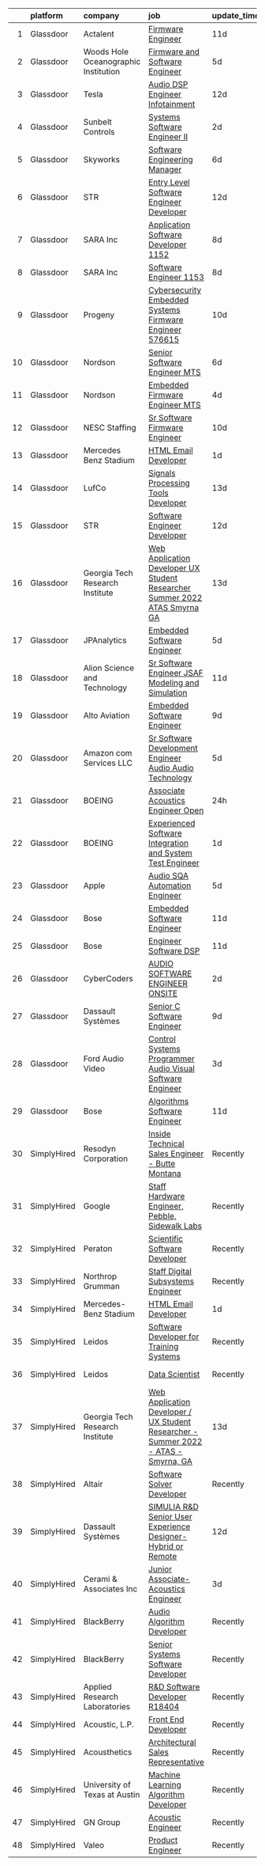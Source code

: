 

|    | platform    | company                              | job                                                                                                                                                                                                                                                                                                                                                                                                                                                                                                                                                                                                                                                                                                                                                                                                                                                                                                                                                                                                                                                                                                                                                                                                                                                                                                                                                                       | update_time   | location             |
|---:|:------------|:-------------------------------------|:--------------------------------------------------------------------------------------------------------------------------------------------------------------------------------------------------------------------------------------------------------------------------------------------------------------------------------------------------------------------------------------------------------------------------------------------------------------------------------------------------------------------------------------------------------------------------------------------------------------------------------------------------------------------------------------------------------------------------------------------------------------------------------------------------------------------------------------------------------------------------------------------------------------------------------------------------------------------------------------------------------------------------------------------------------------------------------------------------------------------------------------------------------------------------------------------------------------------------------------------------------------------------------------------------------------------------------------------------------------------------|:--------------|:---------------------|
|  1 | Glassdoor   | Actalent                             | [Firmware Engineer](https://www.glassdoor.com/partner/jobListing.htm?pos=106&ao=1110586&s=58&guid=00000180efbb3722955e3cabfe9e6cba&src=GD_JOB_AD&t=SR&vt=w&ea=1&cs=1_e88802cb&cb=1653289465984&jobListingId=1007853213689&cpc=451933188B21919D&jrtk=3-0-1g3nrmdqfr0rl801-1g3nrmdqtpvvh800-8a7185b501215677--6NYlbfkN0ChYVx_I3yfZ_JDY3EFoivtqvi_stwnZ_kRt8Dowt_l_d1ydueao4NE-oUleRJ4yhi-md6IagnY_ckrm7W3tQKzF72XtPO2-u023tGD8dh9LG6-07OxCOVpr2rhCa1ce-Il04T_9ZZ_adj_4Ns6dK3UkbZgoy5WLKhW3dPDCDZD0MGkiUV41auXr32YH19hBqIELVEVAQiYEnT3nZmRG9ZiJ7an774xqUW8ShmLlOz03gwWfdtuf5s6whwRq34s9FZEEnuG8Y39_wGccFMqtAFKjHvhH1KXhgNa3oyQ4h3Z7WOT-Mr1vFXtqYQVNJhs-wWOobN-8wgWEQQl5z13vvZRJEcQkZClUpsYZhQuw8sokhpklDQgjtcfU72PKjiopMCyKq12fJvMMHBwsVJvrIdCMHEH9Zbdq-QVubnFmxjsMZ1wxeZdADhRVJiEXX-iu6TKyHkHjt4ya0d4hZdwhzOzZ_UWwCBuBc8yHSw705dct5fXZVQGrSmJDy2qBit7LmX_KDuJSsHECKUNwWRBB809HmU5_hKbmtYI-fHKqh92rqdtfUasoeUetd-iLPux129f1UYzeHG388AKbpSNvP2HFpUjOia7cjfCKz2a2aUne8F9Y1tzoKk7Pqvh7KhDfJHgzRsSu0eHpPlOmK_gGtM4XYKHEw2GHXIo4WN9XRkVCdK0KpI88DorPvHt23wpjOPOuDDy3Vzw5N-wh5DEIOCktMWRXgsYNquY-Tew5VmxIn4ONIIz0ORAQRetGY4YaKPXjMl4T38is22P9dp5Pvma6MLIZcCv9tZ_Qriup2Eppfp0y2ZeLmCSmjO9inkfIiBOUXAmv0KpZjCBHMxHWgxjDIJ_xElodoIK3iiakJkoJ5NJ_yIb38BHsotpVWa5KgPGHwNEHXSsq9pxpTadVUNuTu7apjv7m8TvZKlVR4FRE64wEImDpZbZomk-r5b5Oz9VrAgsbn8p1pze2qZMonIz1_RKLRxA-AI%3D)                | 11d           | Torrance, CA         |
|  2 | Glassdoor   | Woods Hole Oceanographic Institution | [Firmware and Software Engineer](https://www.glassdoor.com/partner/jobListing.htm?pos=113&ao=1136043&s=58&guid=00000180efbb3722955e3cabfe9e6cba&src=GD_JOB_AD&t=SR&vt=w&cs=1_039e314b&cb=1653289465985&jobListingId=1007868789103&jrtk=3-0-1g3nrmdqfr0rl801-1g3nrmdqtpvvh800-8bb1583249cbb83e-)                                                                                                                                                                                                                                                                                                                                                                                                                                                                                                                                                                                                                                                                                                                                                                                                                                                                                                                                                                                                                                                                           | 5d            | Woods Hole, MA       |
|  3 | Glassdoor   | Tesla                                | [Audio DSP Engineer  Infotainment](https://www.glassdoor.com/partner/jobListing.htm?pos=112&ao=1136043&s=58&guid=00000180efbb3722955e3cabfe9e6cba&src=GD_JOB_AD&t=SR&vt=w&cs=1_c9b4a74c&cb=1653289465985&jobListingId=1007850558246&jrtk=3-0-1g3nrmdqfr0rl801-1g3nrmdqtpvvh800-26b2a25358a9369d-)                                                                                                                                                                                                                                                                                                                                                                                                                                                                                                                                                                                                                                                                                                                                                                                                                                                                                                                                                                                                                                                                         | 12d           | Palo Alto, CA        |
|  4 | Glassdoor   | Sunbelt Controls                     | [Systems Software Engineer II](https://www.glassdoor.com/partner/jobListing.htm?pos=121&ao=1136043&s=58&guid=00000180efbb3722955e3cabfe9e6cba&src=GD_JOB_AD&t=SR&vt=w&ea=1&cs=1_83a1aee5&cb=1653289465986&jobListingId=1007880298453&jrtk=3-0-1g3nrmdqfr0rl801-1g3nrmdqtpvvh800-dfd642678274f469-)                                                                                                                                                                                                                                                                                                                                                                                                                                                                                                                                                                                                                                                                                                                                                                                                                                                                                                                                                                                                                                                                        | 2d            | West Sacramento, CA  |
|  5 | Glassdoor   | Skyworks                             | [Software Engineering Manager](https://www.glassdoor.com/partner/jobListing.htm?pos=122&ao=1136043&s=58&guid=00000180efbb3722955e3cabfe9e6cba&src=GD_JOB_AD&t=SR&vt=w&cs=1_38333808&cb=1653289465986&jobListingId=1007867970978&jrtk=3-0-1g3nrmdqfr0rl801-1g3nrmdqtpvvh800-f58cfa849f6e6d6a-)                                                                                                                                                                                                                                                                                                                                                                                                                                                                                                                                                                                                                                                                                                                                                                                                                                                                                                                                                                                                                                                                             | 6d            | San Jose, CA         |
|  6 | Glassdoor   | STR                                  | [Entry Level Software Engineer Developer](https://www.glassdoor.com/partner/jobListing.htm?pos=126&ao=1136043&s=58&guid=00000180efbb3722955e3cabfe9e6cba&src=GD_JOB_AD&t=SR&vt=w&ea=1&cs=1_668dc1f3&cb=1653289465987&jobListingId=1007852218848&jrtk=3-0-1g3nrmdqfr0rl801-1g3nrmdqtpvvh800-8b290069c0e08b78-)                                                                                                                                                                                                                                                                                                                                                                                                                                                                                                                                                                                                                                                                                                                                                                                                                                                                                                                                                                                                                                                             | 12d           | Woburn, MA           |
|  7 | Glassdoor   | SARA Inc                             | [Application Software Developer   1152](https://www.glassdoor.com/partner/jobListing.htm?pos=115&ao=1136043&s=58&guid=00000180efbb3722955e3cabfe9e6cba&src=GD_JOB_AD&t=SR&vt=w&ea=1&cs=1_9d5c8d63&cb=1653289465985&jobListingId=1007863214987&jrtk=3-0-1g3nrmdqfr0rl801-1g3nrmdqtpvvh800-e5f64ef8d80bf46f-)                                                                                                                                                                                                                                                                                                                                                                                                                                                                                                                                                                                                                                                                                                                                                                                                                                                                                                                                                                                                                                                               | 8d            | Colorado Springs, CO |
|  8 | Glassdoor   | SARA Inc                             | [Software Engineer   1153](https://www.glassdoor.com/partner/jobListing.htm?pos=127&ao=1136043&s=58&guid=00000180efbb3722955e3cabfe9e6cba&src=GD_JOB_AD&t=SR&vt=w&ea=1&cs=1_167945b2&cb=1653289465987&jobListingId=1007863214935&jrtk=3-0-1g3nrmdqfr0rl801-1g3nrmdqtpvvh800-34efa569484f91e6-)                                                                                                                                                                                                                                                                                                                                                                                                                                                                                                                                                                                                                                                                                                                                                                                                                                                                                                                                                                                                                                                                            | 8d            | Colorado Springs, CO |
|  9 | Glassdoor   | Progeny                              | [Cybersecurity Embedded Systems Firmware Engineer  576615 ](https://www.glassdoor.com/partner/jobListing.htm?pos=111&ao=1136043&s=58&guid=00000180efbb3722955e3cabfe9e6cba&src=GD_JOB_AD&t=SR&vt=w&cs=1_d9a1b1e7&cb=1653289465985&jobListingId=1007858481830&jrtk=3-0-1g3nrmdqfr0rl801-1g3nrmdqtpvvh800-af3e3f30a1505846-)                                                                                                                                                                                                                                                                                                                                                                                                                                                                                                                                                                                                                                                                                                                                                                                                                                                                                                                                                                                                                                                | 10d           | Manassas, VA         |
| 10 | Glassdoor   | Nordson                              | [Senior Software Engineer  MTS](https://www.glassdoor.com/partner/jobListing.htm?pos=124&ao=1136043&s=58&guid=00000180efbb3722955e3cabfe9e6cba&src=GD_JOB_AD&t=SR&vt=w&cs=1_ba438e3e&cb=1653289465987&jobListingId=1007867334272&jrtk=3-0-1g3nrmdqfr0rl801-1g3nrmdqtpvvh800-fab03c2c2fba24e0-)                                                                                                                                                                                                                                                                                                                                                                                                                                                                                                                                                                                                                                                                                                                                                                                                                                                                                                                                                                                                                                                                            | 6d            | Carlsbad, CA         |
| 11 | Glassdoor   | Nordson                              | [Embedded Firmware Engineer  MTS](https://www.glassdoor.com/partner/jobListing.htm?pos=123&ao=1136043&s=58&guid=00000180efbb3722955e3cabfe9e6cba&src=GD_JOB_AD&t=SR&vt=w&cs=1_411376b8&cb=1653289465987&jobListingId=1007873296190&jrtk=3-0-1g3nrmdqfr0rl801-1g3nrmdqtpvvh800-a59a5a0a01830236-)                                                                                                                                                                                                                                                                                                                                                                                                                                                                                                                                                                                                                                                                                                                                                                                                                                                                                                                                                                                                                                                                          | 4d            | Carlsbad, CA         |
| 12 | Glassdoor   | NESC Staffing                        | [Sr  Software Firmware Engineer](https://www.glassdoor.com/partner/jobListing.htm?pos=107&ao=1110586&s=58&guid=00000180efbb3722955e3cabfe9e6cba&src=GD_JOB_AD&t=SR&vt=w&ea=1&cs=1_d08d2405&cb=1653289465984&jobListingId=1007857345305&cpc=334ABAF5D42DC775&jrtk=3-0-1g3nrmdqfr0rl801-1g3nrmdqtpvvh800-5b692e2a5bfa496c--6NYlbfkN0CZaM3qCFOpL_Lemb3iVULeNtfhWBcbvvoDwAxh7TM4kSMvzkrej1P0tLgb1VjA5MKIcFbxPUEWBazv_sLNRMYBzI-Kw8vSQniB8ijhXEktVwh1tWeHqZz0hO7mOXiroaNHn0IKKS69y7EJ_t8OGop4xgfEmwkb7674j5BhCEYFUfjT-Oov-G3uy2VRFdAz3_mJwwG1VeFdwbIdJhBC10EkTwnKkgfl02-HYBnIaeQnRnuGlMsC5XxxVPu4kii3aLjwdheOwFo7Q03A46Hv61FLxnFiPoaTVPJND99-sSLLWwtFmeXzWltWNcl-3MPzRhi1n4sPyxCMgJO8T0mJENIhk5TH2bxVmescz2FNPDGrCt6x36It78pl5a_CZMT1Nai3zlUyL5awnLUBSz6SbxMiP5Q1BNXB8exk6fKFD80-pEWfwDh66lNGpatidFzKEZvX8QMR-geNq759hgVGHWII1I6sl7DX5T3Yho6Hh2HbDjjmfuZ17TP2X4ldVJA1VuoHyqAemMXFog%3D%3D)                                                                                                                                                                                                                                                                                                                                                                                                                                                                                     | 10d           | Hingham, MA          |
| 13 | Glassdoor   | Mercedes Benz Stadium                | [HTML Email Developer](https://www.glassdoor.com/partner/jobListing.htm?pos=108&ao=1136043&s=58&guid=00000180efbb3722955e3cabfe9e6cba&src=GD_JOB_AD&t=SR&vt=w&ea=1&cs=1_cb11c504&cb=1653289465984&jobListingId=1007881403844&jrtk=3-0-1g3nrmdqfr0rl801-1g3nrmdqtpvvh800-65a406784278250d-)                                                                                                                                                                                                                                                                                                                                                                                                                                                                                                                                                                                                                                                                                                                                                                                                                                                                                                                                                                                                                                                                                | 1d            | Atlanta, GA          |
| 14 | Glassdoor   | LufCo                                | [Signals Processing Tools Developer](https://www.glassdoor.com/partner/jobListing.htm?pos=117&ao=1136043&s=58&guid=00000180efbb3722955e3cabfe9e6cba&src=GD_JOB_AD&t=SR&vt=w&ea=1&cs=1_426c1648&cb=1653289465985&jobListingId=1007849655459&jrtk=3-0-1g3nrmdqfr0rl801-1g3nrmdqtpvvh800-c53e9bc004d8d27f-)                                                                                                                                                                                                                                                                                                                                                                                                                                                                                                                                                                                                                                                                                                                                                                                                                                                                                                                                                                                                                                                                  | 13d           | Baltimore, MD        |
| 15 | Glassdoor   | STR                                  | [Software Engineer Developer](https://www.glassdoor.com/partner/jobListing.htm?pos=125&ao=1136043&s=58&guid=00000180efbb3722955e3cabfe9e6cba&src=GD_JOB_AD&t=SR&vt=w&ea=1&cs=1_2f6b6f7c&cb=1653289465987&jobListingId=1007852219340&jrtk=3-0-1g3nrmdqfr0rl801-1g3nrmdqtpvvh800-5462128915d35395-)                                                                                                                                                                                                                                                                                                                                                                                                                                                                                                                                                                                                                                                                                                                                                                                                                                                                                                                                                                                                                                                                         | 12d           | Woburn, MA           |
| 16 | Glassdoor   | Georgia Tech Research Institute      | [Web Application Developer   UX Student Researcher   Summer 2022   ATAS   Smyrna  GA](https://www.glassdoor.com/partner/jobListing.htm?pos=109&ao=1136043&s=58&guid=00000180efbb3722955e3cabfe9e6cba&src=GD_JOB_AD&t=SR&vt=w&cs=1_55edf588&cb=1653289465984&jobListingId=1007848620989&jrtk=3-0-1g3nrmdqfr0rl801-1g3nrmdqtpvvh800-a44d82454507cd91-)                                                                                                                                                                                                                                                                                                                                                                                                                                                                                                                                                                                                                                                                                                                                                                                                                                                                                                                                                                                                                      | 13d           | Smyrna, GA           |
| 17 | Glassdoor   | JPAnalytics                          | [Embedded Software Engineer](https://www.glassdoor.com/partner/jobListing.htm?pos=114&ao=1136043&s=58&guid=00000180efbb3722955e3cabfe9e6cba&src=GD_JOB_AD&t=SR&vt=w&cs=1_a852d202&cb=1653289465985&jobListingId=1007871242715&jrtk=3-0-1g3nrmdqfr0rl801-1g3nrmdqtpvvh800-0885287615982db4-)                                                                                                                                                                                                                                                                                                                                                                                                                                                                                                                                                                                                                                                                                                                                                                                                                                                                                                                                                                                                                                                                               | 5d            | East Falmouth, MA    |
| 18 | Glassdoor   | Alion Science and Technology         | [Sr  Software Engineer  JSAF Modeling and Simulation](https://www.glassdoor.com/partner/jobListing.htm?pos=129&ao=1136043&s=58&guid=00000180efbb3722955e3cabfe9e6cba&src=GD_JOB_AD&t=SR&vt=w&cs=1_5b4c9146&cb=1653289465987&jobListingId=1007854947254&jrtk=3-0-1g3nrmdqfr0rl801-1g3nrmdqtpvvh800-c57b161a2daf8145-)                                                                                                                                                                                                                                                                                                                                                                                                                                                                                                                                                                                                                                                                                                                                                                                                                                                                                                                                                                                                                                                      | 11d           | Norfolk, VA          |
| 19 | Glassdoor   | Alto Aviation                        | [Embedded Software Engineer](https://www.glassdoor.com/partner/jobListing.htm?pos=101&ao=1110586&s=58&guid=00000180efbb3722955e3cabfe9e6cba&src=GD_JOB_AD&t=SR&vt=w&ea=1&cs=1_d0c9e374&cb=1653289465983&jobListingId=1007861481329&cpc=8F946C24CF1A525E&jrtk=3-0-1g3nrmdqfr0rl801-1g3nrmdqtpvvh800-79c6ed68d8d0f9d9--6NYlbfkN0ChG9IY1WGTnOxgUy4-Ug4KgG05gQJkED1WFoj8zIoe0XhrNNSY4sZ9Gss-5BXMWu0vXlbMtXiiTXy5IUCImU_wR_dk-rhMEXXQoBp7QaS1SE4iuRJcmktXvH_ogkUOP0iytSGR94M2fZwai9C7l5pVvEnGefrCqOSHgLas06Q8Ub2ulCd2lWtcTRl6twKIgpwYv-5Lw0r6XVvOVue-1OJQVVnpHOOXJTt--zMCrCeR2nvmdu5QPg_i8nAzqqaXRzSQ7hWi8ya9Ao_g4YSu86f_4GssIbTRX_exynTOm71OI68rDPMjobFIwyEn2lDno76YrDflg7YGW7zJCUJwRLaWr1hCMblF4s6aTy0_0bMBeowSn7W7XKB7UXNDY7PTEmeblewUmaKyk24KYPHTAvsAsozfp8_yszXkWVbPTDdzAOyPd33j_k_o6IP-fKiwwGy5VwZxgzxCRfXpwim33c-p1LpzaCBJgH_cS7JEmKR3QgdevVsWLNNEeMJkAxcF0s80V2dPR9d6Yr1Uyps5Mbuj)                                                                                                                                                                                                                                                                                                                                                                                                                                                                                     | 9d            | Sterling, MA         |
| 20 | Glassdoor   | Amazon com Services LLC              | [Sr  Software Development Engineer Audio  Audio Technology](https://www.glassdoor.com/partner/jobListing.htm?pos=120&ao=1136043&s=58&guid=00000180efbb3722955e3cabfe9e6cba&src=GD_JOB_AD&t=SR&vt=w&cs=1_bf9e8a17&cb=1653289465986&jobListingId=1007868743912&jrtk=3-0-1g3nrmdqfr0rl801-1g3nrmdqtpvvh800-25279c082dca88c3-)                                                                                                                                                                                                                                                                                                                                                                                                                                                                                                                                                                                                                                                                                                                                                                                                                                                                                                                                                                                                                                                | 5d            | Cambridge, MA        |
| 21 | Glassdoor   | BOEING                               | [Associate Acoustics Engineer  Open ](https://www.glassdoor.com/partner/jobListing.htm?pos=102&ao=1110586&s=58&guid=00000180efbb3722955e3cabfe9e6cba&src=GD_JOB_AD&t=SR&vt=w&cs=1_b9c6576a&cb=1653289465983&jobListingId=1007884056386&cpc=155EB9D5185558AF&jrtk=3-0-1g3nrmdqfr0rl801-1g3nrmdqtpvvh800-7115e43b29f863a0--6NYlbfkN0BddK4H-tsabPiX3BvkwhvbvP4OkLNzlRX6egXJy9Hb11ERhvpR4KXHOGIJSt-F4Eka-3JqRE96U_7N93DS1cZpXnkjtNWrE0-K3_fjPAltOhRpErIZkiE6rl97JhL49ZfxwKCjdlbyUUNSYsHAk7fB0GB6xwefLO0mrT1UEKp4r8BR6Z10bAg_iZjOxIQi3Aa5gO1fOf5eRnm22rxJxb9YgBKAgX7Zxi0kT4O2bAeAmFHS8KZZyVuL-Qk6qT8MrDimLnJdWnAyR-wKwvgvjYv-8kwcXtVSe3aUuPbLJjfoivyikN9gdDxLeTwxgp-rpiFVbg33ITOK3ci1pL6Arqdxm1Ogq4fukVGr69TMzc12e_gz2R9XssH0irnA_tyb6H6bWNsHQQ1WlBxdVvy5OsUMyQCSu3dNpsoou78k6X1Z5Pu69cDq2xyZ)                                                                                                                                                                                                                                                                                                                                                                                                                                                                                                                                                                                 | 24h           | Everett, WA          |
| 22 | Glassdoor   | BOEING                               | [Experienced Software Integration and System Test Engineer](https://www.glassdoor.com/partner/jobListing.htm?pos=119&ao=1136043&s=58&guid=00000180efbb3722955e3cabfe9e6cba&src=GD_JOB_AD&t=SR&vt=w&cs=1_09490ec7&cb=1653289465985&jobListingId=1007880939717&jrtk=3-0-1g3nrmdqfr0rl801-1g3nrmdqtpvvh800-8d2cc8c8f7aaea64-)                                                                                                                                                                                                                                                                                                                                                                                                                                                                                                                                                                                                                                                                                                                                                                                                                                                                                                                                                                                                                                                | 1d            | Kent, WA             |
| 23 | Glassdoor   | Apple                                | [Audio SQA Automation Engineer](https://www.glassdoor.com/partner/jobListing.htm?pos=103&ao=1110586&s=58&guid=00000180efbb3722955e3cabfe9e6cba&src=GD_JOB_AD&t=SR&vt=w&cs=1_886470d7&cb=1653289465983&jobListingId=1007870558798&cpc=3BA4CE39D5B5DEF5&jrtk=3-0-1g3nrmdqfr0rl801-1g3nrmdqtpvvh800-031153f518fadbae--6NYlbfkN0BvKrLyj5gPmtZO9T8euul8TCxuuKNOtzRJOomxnwSEodTz2Bc-sPZlO_uSwsktAegxIEFA7qwUl3d9m3UlBOaJGbZvrY1o2afcKW-ZhUKKAhcf0YjSrY5TS0mnTLj1cIt8VtEgcrUH-5c-WiCdJw8oJHvYIH2lWTvV0P1bh2GXEmaivnspo8l6AKqFOTPNqco4iVmiEvnqy-5BAatb9Aj8sSTlNQ6M1oEcYL733sEYNGWtMLcsAcP4uWHqARjnIghay5UjvRi8cm3d-tySxC1rNs3KcOZfI2cZTP7REhspFZ8yB2mBu2kD8D6ZZxhz6IuCfHlVvCc5w-_HU-F2L1JqeJRBV3TIuhQ1xIUq5t_FZk5lTUyiFzsiIBn3CEpwWFWaTGN7UKkEiJtXUHBaldSFlDA08yHhkqw9c0UjftShMhfRsX51rSKd1Rj4inXPHSCgS80XPs4VqILa9hGLGee_HorFDlvLCyzinLdODwCpq2A7TeMUSTFvbupZDeYq0zNBbdoHiz_DJzY-vDhxNvmOtoNNEmxR6Xf8YWQJiAA-MGs5vHl_0hdezR32QeYnlcSxBg6WmBBxRzK453UmnjWKRH4TwgvRw0dZxiRsIzCkjP3LLhWvMAyQtMOkp5WiLRK3nTRxvTeAyszCqlTDw4AKJ_TrDs05Eopdmx1ICSGcVF9ZCiFQ5LD0peLKolYpWe-3H0yJ_n90VWBTzWHBBzugKYThB3AOxnTmWeslsoaI0toepb1z5N-YsUCI1hc7IAoXXQVtfrxu6KL_64DKv0dTvITy-I_TRl91LuHKVX9QMz5-p9x8z9wBaXOuJtbwdZEYZ12M3GJYvdOSPedxDwsRZkVl3FtszCxAIMEw4_elPray3ht7WqIWRV-QY11INFtYbjhDsrWNkv1cNnVsJ9bdxV6irIX7vmwVRqD67YKLJHPQn-enJoO-7Q2JFaXedHU%3D)                                         | 5d            | Cupertino, CA        |
| 24 | Glassdoor   | Bose                                 | [Embedded Software Engineer](https://www.glassdoor.com/partner/jobListing.htm?pos=118&ao=1136043&s=58&guid=00000180efbb3722955e3cabfe9e6cba&src=GD_JOB_AD&t=SR&vt=w&cs=1_d653b526&cb=1653289465985&jobListingId=1007854588768&jrtk=3-0-1g3nrmdqfr0rl801-1g3nrmdqtpvvh800-d3adb8c25b42eba1-)                                                                                                                                                                                                                                                                                                                                                                                                                                                                                                                                                                                                                                                                                                                                                                                                                                                                                                                                                                                                                                                                               | 11d           | Framingham, MA       |
| 25 | Glassdoor   | Bose                                 | [Engineer  Software DSP](https://www.glassdoor.com/partner/jobListing.htm?pos=128&ao=1136043&s=58&guid=00000180efbb3722955e3cabfe9e6cba&src=GD_JOB_AD&t=SR&vt=w&cs=1_8bac5d9b&cb=1653289465987&jobListingId=1007854588967&jrtk=3-0-1g3nrmdqfr0rl801-1g3nrmdqtpvvh800-aff3bf56ceef32d3-)                                                                                                                                                                                                                                                                                                                                                                                                                                                                                                                                                                                                                                                                                                                                                                                                                                                                                                                                                                                                                                                                                   | 11d           | Framingham, MA       |
| 26 | Glassdoor   | CyberCoders                          | [AUDIO SOFTWARE ENGINEER   ONSITE](https://www.glassdoor.com/partner/jobListing.htm?pos=105&ao=1110586&s=58&guid=00000180efbb3722955e3cabfe9e6cba&src=GD_JOB_AD&t=SR&vt=w&ea=1&cs=1_9012d95c&cb=1653289465984&jobListingId=1007879782802&cpc=C4A69CCDBB3B9599&jrtk=3-0-1g3nrmdqfr0rl801-1g3nrmdqtpvvh800-2cda343f1474baa2--6NYlbfkN0CpFJQzrgRR8WqXWK1qKKEqALWJw739KlKqr2H-MSI4eoBlI4EFrmor2FYZMP3muM0g9eXF3ORObaK413JWqk-EdlLEg4Q6rN2SVz9qu8p-vTVQOzzd5KDUUpNFSP_KZwf4SgdI_l-JYVzHBtb_gd5csL6jjvJ5-6Jhaq3kjvyOfCKHR_9xjo37f9WeoVaKzCZ0UxecpLnfyO8lUvcvIt6nSZozpWPktXwnOsecN_Ya7y4ZpWw5k3c00tKsXWotmM0T-Htr884EZHaC4B_W9gFiToAe1Z_kcoLmu6jBG5FQqAQbKCv8LbGiupBmJnRAk1ZJF5qyvpa_ZsDu-lwuRRiFUHJm73fgB5tYokSWZ0Bsw6YFUVyKxvRrZzllLSva5uKaEX01LF0QNqtAFmRxDz3tbocq62uct0nmdejo3_ojJ7FZ8dyJysOGEELKTYHvF1wvi3McWiBAhApN60Q4lXr8EGAEvOtbv9RO8jHNFi_OPyAha74cMt__0GR64Sh14ZFFI6q06hRTE-G1kzQL9kRx2epCtgccWIgK03Zon-okVdXu0a19ULU7sISIzypBWI1o-cjtN4tfRzMe4XcqyZ4VUu-GmOL-b2uolG5oyGVv7pggLTUJR4QKSH9CVp31Nj7ddZwddGxXon4iCe6p-siSFv3FiUg57EGcYSO3Asy985VWy0zLQnUsC7vr7G_oJAruGmwgEmw5AoH-yzYu6t0Ja_va4SM3M3Fi1vvYKhlVMVNNBds5qQYCPQbrh_WgOhHTEgZ_uqxMqJzAmVAtGI4N-c0vOKr6moh4bOrkxJ4W3PfeDzlU4aW7uEj-l3QnddvulqmUcN8bJvLBvoOUhfKzDJhhrxyCrjsusngOzCKB-7ZJwjzKwPsJ-UIcHoXN1YrWTzcchAQ0uX29UprVERCS_UyKycqPIQ2PH9oXsed3BYsa_10Cykp8Bt989oqoHgfQo9VGq2kDGzGi0rx04gEbNLI4juUolQY%3D) | 2d            | San Jose, CA         |
| 27 | Glassdoor   | Dassault Systèmes                    | [Senior C   Software Engineer](https://www.glassdoor.com/partner/jobListing.htm?pos=110&ao=1136043&s=58&guid=00000180efbb3722955e3cabfe9e6cba&src=GD_JOB_AD&t=SR&vt=w&cs=1_bc265d89&cb=1653289465984&jobListingId=1007862218042&jrtk=3-0-1g3nrmdqfr0rl801-1g3nrmdqtpvvh800-8d4cfc53ff0efe15-)                                                                                                                                                                                                                                                                                                                                                                                                                                                                                                                                                                                                                                                                                                                                                                                                                                                                                                                                                                                                                                                                             | 9d            | Waltham, MA          |
| 28 | Glassdoor   | Ford Audio Video                     | [Control Systems Programmer  Audio Visual Software Engineer](https://www.glassdoor.com/partner/jobListing.htm?pos=104&ao=1110586&s=58&guid=00000180efbb3722955e3cabfe9e6cba&src=GD_JOB_AD&t=SR&vt=w&ea=1&cs=1_509e89d4&cb=1653289465984&jobListingId=1007876281351&cpc=F41FEAB56D215062&jrtk=3-0-1g3nrmdqfr0rl801-1g3nrmdqtpvvh800-ea4c427f9cee518c--6NYlbfkN0D5Qh5ztHRJazBopTDU4c15ovZ4yuEHLDrRszDAd4mXZRsr2aoL_6kyvfTn-LJU51p3yV0ZNopgH2a-n3ernccOURetmg3ZW65yF7CKIyhxDqsUVcCRd19pV8s3jTa1DK0ZmtPXdfGj4eb3v6GttBU8P91M_mouf9ctkASgiVNMQo5ucBH-cKXBD_fywEc9xi_GXcW94VXuVvei3ywp3zBR8cpGXnH6htl4HpF4T91EZm9IZGGJQIEzXJFN4-dRcI4QN_Uu8OFXudbJPWZ8qgALceE4-VL4EG3brm40KREU9jm9k1TlAdQFF8J0sV1_0ZQX8RrgnHwM9gqh6jXVzm_iuqRK334nOoZVeAaJf-5eKLe3KXd39--IlHTfJNROHd9_achLoz6awrxLOhTl-sKPmWlHyqlNnSWh2QUITDf6Ztqwc2HZy-xCO0hrSMcUyVkOHEc-DFyaT5tti4BqjwZhC5MxDAppogAshv7ezA9V7SCnwp0nzlw6UgZtVfEK3n0%3D)                                                                                                                                                                                                                                                                                                                                                                                                                                                                       | 3d            | Tulsa, OK            |
| 29 | Glassdoor   | Bose                                 | [Algorithms Software Engineer](https://www.glassdoor.com/partner/jobListing.htm?pos=116&ao=1136043&s=58&guid=00000180efbb3722955e3cabfe9e6cba&src=GD_JOB_AD&t=SR&vt=w&cs=1_0da9e19f&cb=1653289465985&jobListingId=1007854592092&jrtk=3-0-1g3nrmdqfr0rl801-1g3nrmdqtpvvh800-cd9437fa28a8dceb-)                                                                                                                                                                                                                                                                                                                                                                                                                                                                                                                                                                                                                                                                                                                                                                                                                                                                                                                                                                                                                                                                             | 11d           | Framingham, MA       |
| 30 | SimplyHired | Resodyn Corporation                  | [Inside Technical Sales Engineer - Butte Montana](https://www.simplyhired.com/job/lAKfi6w3fgIEnuL7CSmsJQqz6ntcXOQaHY3xTQBrHz0p6W1UacQKeg?q=acoustic+developer)                                                                                                                                                                                                                                                                                                                                                                                                                                                                                                                                                                                                                                                                                                                                                                                                                                                                                                                                                                                                                                                                                                                                                                                                            | Recently      | Butte, MT            |
| 31 | SimplyHired | Google                               | [Staff Hardware Engineer, Pebble, Sidewalk Labs](https://www.simplyhired.com/job/JI2y8lSSmPCtYNAm60CtMG_lf0RjuLSEN7oq90o3RJU81x8SN3KkRg?q=acoustic+developer)                                                                                                                                                                                                                                                                                                                                                                                                                                                                                                                                                                                                                                                                                                                                                                                                                                                                                                                                                                                                                                                                                                                                                                                                             | Recently      | New York, NY         |
| 32 | SimplyHired | Peraton                              | [Scientific Software Developer](https://www.simplyhired.com/job/ssIvDHpgheOjrr5VWUSS5HQMHVjXfNb3UrLqfMfnRB-hzNOWA9k1ww?q=acoustic+developer)                                                                                                                                                                                                                                                                                                                                                                                                                                                                                                                                                                                                                                                                                                                                                                                                                                                                                                                                                                                                                                                                                                                                                                                                                              | Recently      | Bethesda, MD         |
| 33 | SimplyHired | Northrop Grumman                     | [Staff Digital Subsystems Engineer](https://www.simplyhired.com/job/zEGI36BjgrP5mJnBIY0xcdVNesWZHeDAo2ONkoUoEjYj8u2iKtlp3Q?q=acoustic+developer)                                                                                                                                                                                                                                                                                                                                                                                                                                                                                                                                                                                                                                                                                                                                                                                                                                                                                                                                                                                                                                                                                                                                                                                                                          | Recently      | Linthicum, MD        |
| 34 | SimplyHired | Mercedes-Benz Stadium                | [HTML Email Developer](https://www.simplyhired.com/job/g0EtIoegqZCMIfQoLHUe41O6o49zaWLmoTqURciQkQ3I11sJ5d2jAw?q=acoustic+developer)                                                                                                                                                                                                                                                                                                                                                                                                                                                                                                                                                                                                                                                                                                                                                                                                                                                                                                                                                                                                                                                                                                                                                                                                                                       | 1d            | Atlanta, GA          |
| 35 | SimplyHired | Leidos                               | [Software Developer for Training Systems](https://www.simplyhired.com/job/kEtTFp1a1u3JN3zkZSsdGduKv9n_qqpy2wmbbCQnh17HiK1Q43DPHQ?q=acoustic+developer)                                                                                                                                                                                                                                                                                                                                                                                                                                                                                                                                                                                                                                                                                                                                                                                                                                                                                                                                                                                                                                                                                                                                                                                                                    | Recently      | Manassas, VA         |
| 36 | SimplyHired | Leidos                               | [Data Scientist](https://www.simplyhired.com/job/yCC9ED97PLZHVwWHcNRaeIbmjdL8lu_8FpkoGkcvuvl3Rjr8uKUMxg?q=acoustic+developer)                                                                                                                                                                                                                                                                                                                                                                                                                                                                                                                                                                                                                                                                                                                                                                                                                                                                                                                                                                                                                                                                                                                                                                                                                                             | Recently      | Beavercreek, OH      |
| 37 | SimplyHired | Georgia Tech Research Institute      | [Web Application Developer / UX Student Researcher - Summer 2022 - ATAS - Smyrna, GA](https://www.simplyhired.com/job/GeqB1HYmUaCvBIcJaDYH13YVRot8uDU3VX5uXSWmHQphAWIcYNYmvw?q=acoustic+developer)                                                                                                                                                                                                                                                                                                                                                                                                                                                                                                                                                                                                                                                                                                                                                                                                                                                                                                                                                                                                                                                                                                                                                                        | 13d           | Smyrna, GA           |
| 38 | SimplyHired | Altair                               | [Software Solver Developer](https://www.simplyhired.com/job/K88ZKzCvX_1fDKSF-xeiNupPHXdYO-mrRXss_E29Y1nYQfhg2IbwDQ?q=acoustic+developer)                                                                                                                                                                                                                                                                                                                                                                                                                                                                                                                                                                                                                                                                                                                                                                                                                                                                                                                                                                                                                                                                                                                                                                                                                                  | Recently      | Remote               |
| 39 | SimplyHired | Dassault Systèmes                    | [SIMULIA R&D Senior User Experience Designer- Hybrid or Remote](https://www.simplyhired.com/job/KbPxIIBvr5yUZT46VkvaAvUqLDdTWEnCDl3G-4l1lgUX3Nmlf7feXA?q=acoustic+developer)                                                                                                                                                                                                                                                                                                                                                                                                                                                                                                                                                                                                                                                                                                                                                                                                                                                                                                                                                                                                                                                                                                                                                                                              | 12d           | Johnston, RI         |
| 40 | SimplyHired | Cerami & Associates Inc              | [Junior Associate- Acoustics Engineer](https://www.simplyhired.com/job/fBKgBltQmz_B5QVdx33vekZ51YEtm8EDzfYZN_7q84GccREu7vX4qg?q=acoustic+developer)                                                                                                                                                                                                                                                                                                                                                                                                                                                                                                                                                                                                                                                                                                                                                                                                                                                                                                                                                                                                                                                                                                                                                                                                                       | 3d            | New York, NY         |
| 41 | SimplyHired | BlackBerry                           | [Audio Algorithm Developer](https://www.simplyhired.com/job/plkVd8QelLF5AI4tP17ui-Q74rvOmgyHdAnZxYaMEOA0FKnqcMcC8A?q=acoustic+developer)                                                                                                                                                                                                                                                                                                                                                                                                                                                                                                                                                                                                                                                                                                                                                                                                                                                                                                                                                                                                                                                                                                                                                                                                                                  | Recently      | Novi, MI             |
| 42 | SimplyHired | BlackBerry                           | [Senior Systems Software Developer](https://www.simplyhired.com/job/PhJHZf4I2K7OhS334XumQNOqsGrTyQmExnRVoXbzH4weqXLfgLL67Q?q=acoustic+developer)                                                                                                                                                                                                                                                                                                                                                                                                                                                                                                                                                                                                                                                                                                                                                                                                                                                                                                                                                                                                                                                                                                                                                                                                                          | Recently      | Novi, MI             |
| 43 | SimplyHired | Applied Research Laboratories        | [R&D Software Developer R18404](https://www.simplyhired.com/job/PsOD94Ojpg7OFkDSnvcFvYjGQOjPZpGSeByK9FhaCxxZjP5XcYXBZg?q=acoustic+developer)                                                                                                                                                                                                                                                                                                                                                                                                                                                                                                                                                                                                                                                                                                                                                                                                                                                                                                                                                                                                                                                                                                                                                                                                                              | Recently      | Austin, TX           |
| 44 | SimplyHired | Acoustic, L.P.                       | [Front End Developer](https://www.simplyhired.com/job/CLiRbRk2tFzJwkALc5KLYmOUke7N2mMRDTbYUVs4rmxMjID5HKFP3g?q=acoustic+developer)                                                                                                                                                                                                                                                                                                                                                                                                                                                                                                                                                                                                                                                                                                                                                                                                                                                                                                                                                                                                                                                                                                                                                                                                                                        | Recently      | Atlanta, GA          |
| 45 | SimplyHired | Acousthetics                         | [Architectural Sales Representative](https://www.simplyhired.com/job/rShMSRlinX71z4cFvPGN72wLhKIaVu1BRSjeEYvMzGdLhk8IOWZbSg?q=acoustic+developer)                                                                                                                                                                                                                                                                                                                                                                                                                                                                                                                                                                                                                                                                                                                                                                                                                                                                                                                                                                                                                                                                                                                                                                                                                         | Recently      | California           |
| 46 | SimplyHired | University of Texas at Austin        | [Machine Learning Algorithm Developer](https://www.simplyhired.com/job/_YAZf1v9fzF1Ybp6kzldD-iXt00Z-xo3WZlrus6yf5mctleHJ-LgEQ?q=acoustic+developer)                                                                                                                                                                                                                                                                                                                                                                                                                                                                                                                                                                                                                                                                                                                                                                                                                                                                                                                                                                                                                                                                                                                                                                                                                       | Recently      | Austin, TX           |
| 47 | SimplyHired | GN Group                             | [Acoustic Engineer](https://www.simplyhired.com/job/UkNEH74Wr4kkM6MfQPhUfeicsFWZLqXjHw9-7XftsbrWQSyphBPv2Q?q=acoustic+developer)                                                                                                                                                                                                                                                                                                                                                                                                                                                                                                                                                                                                                                                                                                                                                                                                                                                                                                                                                                                                                                                                                                                                                                                                                                          | Recently      | Dover, NH            |
| 48 | SimplyHired | Valeo                                | [Product Engineer](https://www.simplyhired.com/job/C88l1VCuMGMYwcMV47C-Jhl-e_2g8Q9o4eis9VQISy96PI1Rjom6CQ?q=acoustic+developer)                                                                                                                                                                                                                                                                                                                                                                                                                                                                                                                                                                                                                                                                                                                                                                                                                                                                                                                                                                                                                                                                                                                                                                                                                                           | Recently      | Auburn Hills, MI     |